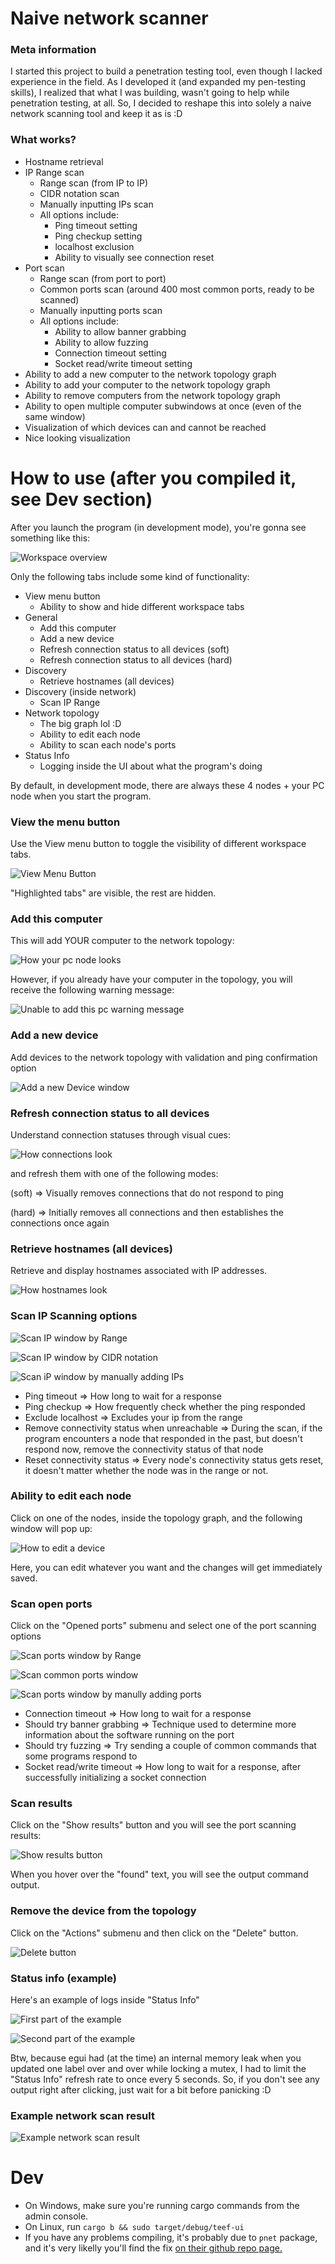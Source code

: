# Naive network scanner

### Meta information

I started this project to build a penetration testing tool, even though I lacked experience in the field.
As I developed it (and expanded my pen-testing skills), I realized that what I was building, wasn't going to help while penetration testing, at all.
So, I decided to reshape this into solely a naive network scanning tool and keep it as is :D

### What works?

- Hostname retrieval
- IP Range scan
  - Range scan (from IP to IP)
  - CIDR notation scan
  - Manually inputting IPs scan
  - All options include:
    - Ping timeout setting
    - Ping checkup setting
    - localhost exclusion
    - Ability to visually see connection reset
- Port scan
  - Range scan (from port to port)
  - Common ports scan (around 400 most common ports, ready to be scanned)
  - Manually inputting ports scan
  - All options include:
    - Ability to allow banner grabbing
    - Ability to allow fuzzing
    - Connection timeout setting
    - Socket read/write timeout setting
- Ability to add a new computer to the network topology graph
- Ability to add your computer to the network topology graph
- Ability to remove computers from the network topology graph
- Ability to open multiple computer subwindows at once (even of the same window)
- Visualization of which devices can and cannot be reached
- Nice looking visualization

# How to use (after you compiled it, see Dev section)

After you launch the program (in development mode), you're gonna see something like this:

![Workspace overview](./readme/workspace-overview.png)

Only the following tabs include some kind of functionality:

- View menu button
  - Ability to show and hide different workspace tabs
- General
  - Add this computer
  - Add a new device
  - Refresh connection status to all devices (soft)
  - Refresh connection status to all devices (hard)
- Discovery
  - Retrieve hostnames (all devices)
- Discovery (inside network)
  - Scan IP Range
- Network topology
  - The big graph lol :D
  - Ability to edit each node
  - Ability to scan each node's ports
- Status Info
  - Logging inside the UI about what the program's doing

By default, in development mode, there are always these 4 nodes + your PC node when you start the program.

### View the menu button

Use the View menu button to toggle the visibility of different workspace tabs.

![View Menu Button](./readme/workspace-view-menu-button.png)

"Highlighted tabs" are visible, the rest are hidden.

### Add this computer

This will add YOUR computer to the network topology:

![How your pc node looks](./readme/network-topology-my-pc-node.png)

However, if you already have your computer in the topology, you will receive the following warning message:

![Unable to add this pc warning message](./readme/network-topology-cannot-add-this-pc.png)

### Add a new device

Add devices to the network topology with validation and ping confirmation option

![Add a new Device window](./readme/network-topology-add-new-device.png)

### Refresh connection status to all devices

Understand connection statuses through visual cues:

![How connections look](./readme/network-topology-example-connected-nodes.png)

and refresh them with one of the following modes:

(soft) => Visually removes connections that do not respond to ping

(hard) => Initially removes all connections and then establishes the connections once again

### Retrieve hostnames (all devices)

Retrieve and display hostnames associated with IP addresses.

![How hostnames look](./readme/network-topology-example-hostnames.png)

### Scan IP Scanning options

![Scan IP window by Range](./readme/scan-ip-range.png)

![Scan IP window by CIDR notation](./readme/scan-ip-cidr-notation.png)

![Scan iP window by manually adding IPs](./readme/scan-ip-manually.png)

- Ping timeout => How long to wait for a response
- Ping checkup => How frequently check whether the ping responded
- Exclude localhost => Excludes your ip from the range
- Remove connectivity status when unreachable => During the scan, if the program encounters a node that responded in the past, but doesn't respond now, remove the connectivity status of that node
- Reset connectivity status => Every node's connectivity status gets reset, it doesn't matter whether the node was in the range or not.

### Ability to edit each node

Click on one of the nodes, inside the topology graph, and the following window will pop up:

![How to edit a device](./readme/network-topology-edit-device.png)

Here, you can edit whatever you want and the changes will get immediately saved.

### Scan open ports

Click on the "Opened ports" submenu and select one of the port scanning options

![Scan ports window by Range](./readme/network-topology-scan-ports-range.png)

![Scan common ports window](./readme/network-topology-scan-ports-common.png)

![Scan ports window by manully adding ports](./readme/network-topology-scan-ports-manully-input.png)

- Connection timeout => How long to wait for a response
- Should try banner grabbing => Technique used to determine more information about the software running on the port
- Should try fuzzing => Try sending a couple of common commands that some programs respond to
- Socket read/write timeout => How long to wait for a response, after successfully initializing a socket connection

### Scan results

Click on the "Show results" button and you will see the port scanning results:

![Show results button](./readme/network-topology-scan-ports-results.png)

When you hover over the "found" text, you will see the output command output.

### Remove the device from the topology

Click on the "Actions" submenu and then click on the "Delete" button.

![Delete button](./readme/network-topology-delete-device.png)

### Status info (example)

Here's an example of logs inside "Status Info"

![First part of the example](./readme/example-status-tab-1.png)

![Second part of the example](./readme/example-status-tab-2.png)

Btw, because egui had (at the time) an internal memory leak when you updated one label over and over while locking a mutex, I had to limit the "Status Info" refresh rate to once every 5 seconds. So, if you don't see any output right after clicking, just wait for a bit before panicking :D

### Example network scan result

![Example network scan result](./readme/example-network-scan-result.png)

# Dev

- On Windows, make sure you're running cargo commands from the admin console.
- On Linux, run `cargo b && sudo target/debug/teef-ui`
- If you have any problems compiling, it's probably due to `pnet` package, and it's very likelly you'll find the fix [on their github repo page.](https://github.com/libpnet/libpnet)
